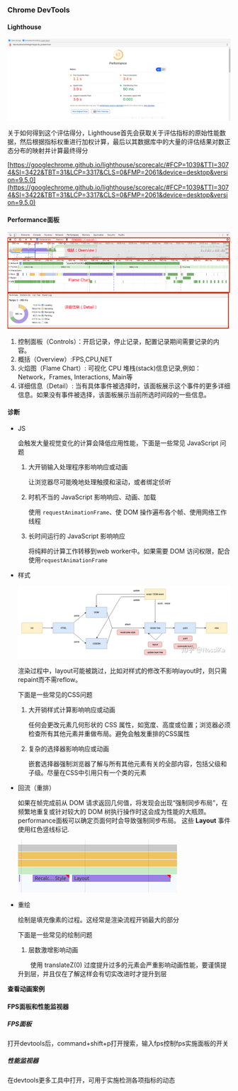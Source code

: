 ### Chrome DevTools

#### Lighthouse

<img src="./Pics/测试5.png">

关于如何得到这个评估得分，Lighthouse首先会获取关于评估指标的原始性能数据，然后根据指标权重进行加权计算，最后以其数据库中的大量的评估结果对数正态分布的映射并计算最终得分

[https://googlechrome.github.io/lighthouse/scorecalc/#FCP=1039&TTI=3074&SI=3422&TBT=31&LCP=3317&CLS=0&FMP=2061&device=desktop&version=9.5.0](https://googlechrome.github.io/lighthouse/scorecalc/#FCP=1039&TTI=3074&SI=3422&TBT=31&LCP=3317&CLS=0&FMP=2061&device=desktop&version=9.5.0)

#### Performance面板

<img src="./Pics/测试2.png">

1. 控制面板（Controls）：开启记录，停止记录，配置记录期间需要记录的内容。
2. 概括（Overview）:FPS,CPU,NET
3. 火焰图（Flame Chart）: 可视化 CPU 堆栈(stack)信息记录,例如：Network，Frames, Interactions, Main等
4. 详细信息（Detail）: 当有具体事件被选择时，该面板展示这个事件的更多详细信息。如果没有事件被选择，该面板展示当前所选时间段的一些信息。

#### 诊断

- JS

  会触发大量视觉变化的计算会降低应用性能，下面是一些常见 JavaScript 问题

  1. 大开销输入处理程序影响响应或动画

     让浏览器尽可能晚地处理触摸和滚动，或者绑定侦听

  2. 时机不当的 JavaScript 影响响应、动画、加载

     使用 `requestAnimationFrame`、使 DOM 操作遍布各个帧、使用网络工作线程

  3. 长时间运行的 JavaScript 影响响应

     将纯粹的计算工作转移到web worker中。如果需要 DOM 访问权限，配合使用`requestAnimationFrame`

- 样式

  <img src="./Pics/测试3.jpg">

  渲染过程中，layout可能被跳过，比如对样式的修改不影响layout时，则只需repaint而不需reflow。

  下面是一些常见的CSS问题

    1. 大开销样式计算影响响应或动画

       任何会更改元素几何形状的 CSS 属性，如宽度、高度或位置；浏览器必须检查所有其他元素并重做布局。避免会触发重排的CSS属性

    2. 复杂的选择器影响响应或动画

       嵌套选择器强制浏览器了解与所有其他元素有关的全部内容，包括父级和子级。尽量在CSS中引用只有一个类的元素

- 回流（重排）

  如果在帧完成前从 DOM 请求返回几何值，将发现会出现“强制同步布局”，在频繁地重复或针对较大的 DOM 树执行操作时这会成为性能的大瓶颈。performance面板可以确定页面何时会导致强制同步布局。 这些 **Layout** 事件使用红色竖线标记.

  <img src="./Pics/测试4.png">

- 重绘

  绘制是填充像素的过程。这经常是渲染流程开销最大的部分

  下面是一些常见的绘制问题

  1. 层数激增影响动画

  　　使用 translateZ(0) 过度提升过多的元素会严重影响动画性能，要谨慎提升到层，并且仅在了解这样会有切实改进时才提升到层

**查看动画案例**

#### FPS面板和性能监视器

##### FPS面板

打开devtools后，command+shift+p打开搜索，输入fps控制fps实施面板的开关

##### 性能监视器

在devtools更多工具中打开，可用于实施检测各项指标的动态